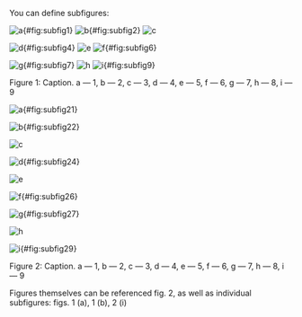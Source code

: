 You can define subfigures:

<div id="fig:subfigures" class="subfigures">

![a](fig1.png "fig:"){#fig:subfig1} ![b](fig2.png "fig:"){#fig:subfig2}
![c](fig3.png "fig:")

![d](fig4.png "fig:"){#fig:subfig4} ![e](fig5.png "fig:")
![f](fig6.png "fig:"){#fig:subfig6}

![g](fig7.png "fig:"){#fig:subfig7} ![h](fig8.png "fig:")
![i](fig9.png "fig:"){#fig:subfig9}

Figure 1: Caption. a — 1, b — 2, c — 3, d — 4, e — 5, f — 6, g — 7, h —
8, i — 9

</div>

<div id="fig:subfigures2" class="subfigures">

![a](fig1.png){#fig:subfig21}

![b](fig2.png){#fig:subfig22}

![c](fig3.png)

![d](fig4.png){#fig:subfig24}

![e](fig5.png)

![f](fig6.png){#fig:subfig26}

![g](fig7.png){#fig:subfig27}

![h](fig8.png)

![i](fig9.png){#fig:subfig29}

Figure 2: Caption. a — 1, b — 2, c — 3, d — 4, e — 5, f — 6, g — 7, h —
8, i — 9

</div>

Figures themselves can be referenced fig. 2, as well as individual
subfigures: figs. 1 (a), 1 (b), 2 (i)
